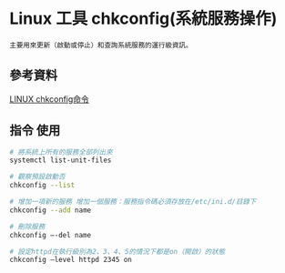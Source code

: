 # Linux 工具 chkconfig(系統服務操作)

```
主要用來更新（啟動或停止）和查詢系統服務的運行級資訊。
```

## 參考資料

[LINUX chkconfig命令](https://b8807053.pixnet.net/blog/post/336314975-linux-chkconfig%E5%91%BD%E4%BB%A4)


## 指令 使用

```bash
# 將系統上所有的服務全部列出來
systemctl list-unit-files

# 觀察預設啟動否
chkconfig --list

# 增加一項新的服務 增加一個服務：服務指令碼必須存放在/etc/ini.d/目錄下
chkconfig --add name

# 刪除服務
chkconfig –-del name

# 設定httpd在執行級別為2、3、4、5的情況下都是on（開啟）的狀態
chkconfig –level httpd 2345 on
```